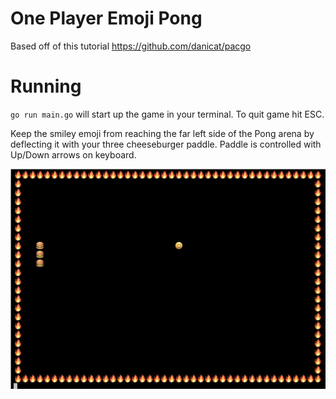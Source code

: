 # One Player Emoji Pong
Based off of this tutorial https://github.com/danicat/pacgo

# Running
`go run main.go` will start up the game in your terminal. To quit game hit ESC.

Keep the smiley emoji from reaching the far left side of the Pong arena by deflecting it with your three cheeseburger paddle. Paddle is controlled with Up/Down arrows on keyboard.

![Emoji Pong](https://github.com/jstiehl/pong/blob/master/pong.jpeg)
